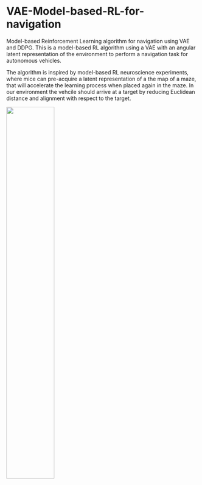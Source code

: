 # VAE-Model-based-RL-for-navigation
Model-based Reinforcement Learning algorithm for navigation using VAE and DDPG.
This is a model-based RL algorithm using a VAE with an angular latent representation of the environment to perform a navigation task for autonomous vehicles.

The algorithm is inspired by model-based RL neuroscience experiments, where mice can pre-acquire a latent representation of a the map of a maze, that will accelerate the learning process when placed again in the maze. In our environment the vehcile should arrive at a target by reducing Euclidean distance and alignment with respect to the target.

<img src="https://github.com/AngelCanelo/VAE-Model-based-RL-for-navigation/blob/main/images/Fig_1_Navigation_Environments.png" width=50% height=50%>

